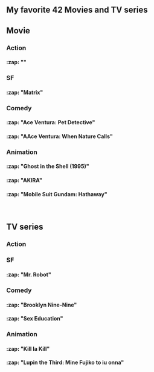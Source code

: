 <h2> My favorite 42 Movies and TV series </h2>


<h2> Movie </h2>

<h3> Action </h3>

<h4>:zap: "" </h4>


<h3> SF </h3>
<h4>:zap: "Matrix" </h4>

<h3> Comedy </h3>
<h4>:zap: "Ace Ventura: Pet Detective" </h4>

<h4>:zap: "AAce Ventura: When Nature Calls" </h4>



<h3> Animation </h3>

<h4>:zap: "Ghost in the Shell (1995)"</h4>

<h4>:zap: "AKIRA"</h4>

<h4>:zap: "Mobile Suit Gundam: Hathaway"</h4>


<br>
<h2> TV series </h2>


<h3> Action </h3>

<h3> SF </h3>

<h4>:zap: "Mr. Robot"</h4>

<h3> Comedy </h3>

<h4>:zap: "Brooklyn Nine-Nine"</h4>

<h4>:zap: "Sex Education"</h4>

<h3> Animation </h3>

<h4>:zap: "Kill la Kill" </h4>

<h4>:zap: "Lupin the Third: Mine Fujiko to iu onna" </h4>


